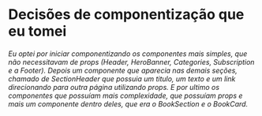 # Decisões de componentização que eu tomei 

###### Eu optei por iniciar componentizando os componentes mais simples, que não necessitavam de props (Header, HeroBanner, Categories, Subscription e a Footer). Depois um componente que aparecia nas demais seções, chamado de SectionHeader que possuia um titulo, um texto  e um link direcionando para outra página utilizando props. E por ultimo os componentes que possuíam mais complexidade, que possuíam props e mais um componente dentro deles, que era o BookSection e o BookCard.
